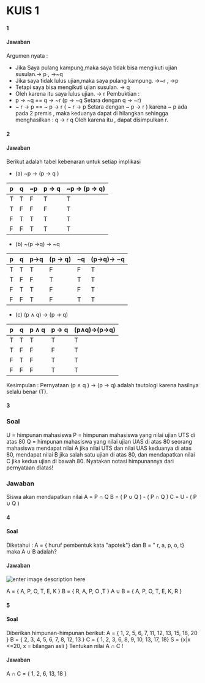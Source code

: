 # KUIS 1 
#### 1
#### Jawaban 
Argumen nyata :
 -  Jika Saya pulang kampung,maka saya tidak bisa mengikuti ujian susulan.-> p , ->~q
 - Jika saya tidak lulus ujian,maka saya pulang kampung. ->~r , ->p
 - Tetapi saya bisa mengikuti ujian susulan. -> q
 - Oleh karena itu saya lulus ujian. -> r
Pembuktian : 
 - p -> ~q == q -> ~r (p -> ~q Setara dengan q -> ~r)
 - ~ r -> p == ~ p -> r ( ~ r -> p Setara dengan ~ p -> r )
karena ~ p ada pada 2 premis , maka keduanya dapat di hilangkan sehingga menghasilkan : 
q -> r
q
Oleh karena itu , dapat disimpulkan r.
#### 2
#### Jawaban 
Berikut adalah tabel kebenaran untuk setiap implikasi 

 - (a) ~p → (p → q )

| p | q | ~p|p -> q | ~p -> (p -> q)|
|--|--|--|--|--|
| T | T | F| T| T|
| T | F | F| F| T|
| F | T | T| T| T|
| F | F | T| T| T|

 - (b) ~(p →q) → ~q

| p | q |p->q|(p -> q) | ~q|(p->q)-> ~q |
|--|--|--|--|--|--|
| T | T | T| F| F| T |
| T | F | F| T| T| T |
| F | T | T| F| F| T |
| F | F | T| F| T| T |

 - (c) (p ∧ q) → (p → q)

| p | q | p ∧ q|p -> q | (p∧q)->(p->q)|
|--|--|--|-|-|
| T | T | T | T| T|
| T | F | F | F| T|
| F | T | F | T| T|
| F | F | F | T| T|

Kesimpulan : Pernyataan (p ∧ q ) -> (p -> q) adalah tautologi karena hasilnya selalu benar (T).
#### 3
### Soal 
U = himpunan mahasiswa
P = himpunan mahasiswa yang nilai ujian UTS di atas 80
Q = himpunan mahasiswa yang nilai ujian UAS di atas 80
seorang mahasiswa mendapat nilai A jika nilai UTS dan nilai UAS keduanya di atas 80,  mendapat nilai B jika salah satu ujian di atas 80, dan mendapatkan nilai C jika kedua ujian di bawah 80. 
Nyatakan notasi himpunannya dari pernyataan diatas!
### Jawaban 
Siswa akan mendapatkan nilai
A = P ∩ Q 
B = ( P ∪ Q ) - ( P ∩ Q ) 
C = U - ( P ∪ Q ) 
#### 4
#### Soal
Diketahui :
A = { huruf pembentuk kata "apotek"} dan B = " r, a, p, o, t} maka A ∪ B adalah?
#### Jawaban 
![enter image description here](https://i.postimg.cc/cJLn2QL8/image.png)

A = { A, P, O, T, E, K }
B = { R, A, P, O ,T }
A ∪ B = { A, P, O, T, E, K, R }
#### 5 
#### Soal
Diberikan himpunan-himpunan berikut:
A = { 1, 2, 5, 6, 7, 11, 12, 13, 15, 18, 20 }
B = { 2, 3, 4, 5, 6, 7, 8, 12, 13 }
C = { 1, 2, 3, 6, 8, 9, 10, 13, 17, 18}
S = {x|x <=20, x = bilangan asli }
Tentukan nilai A ∩ C !
#### Jawaban 
A ∩ C = { 1, 2, 6, 13, 18 }

